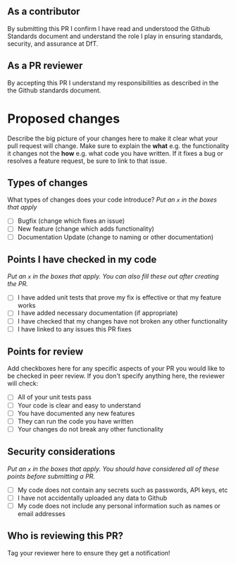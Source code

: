 ## As a contributor 
By submitting this PR I confirm I have read and understood the Github Standards document and understand the role I play in ensuring standards, security, and assurance at DfT.

## As a PR reviewer
By accepting this PR I understand my responsibilities as described in the the Github standards document.


# Proposed changes

Describe the big picture of your changes here to make it clear what your pull request will change. Make sure to explain the **what** e.g. the functionality it changes not the **how** e.g. what code you have written.  If it fixes a bug or resolves a feature request, be sure to link to that issue.

## Types of changes

What types of changes does your code introduce?
_Put an `x` in the boxes that apply_

- [ ] Bugfix (change which fixes an issue)
- [ ] New feature (change which adds functionality)
- [ ] Documentation Update (change to naming or other documentation)

## Points I have checked in my code

_Put an `x` in the boxes that apply. You can also fill these out after creating the PR._

- [ ] I have added unit tests that prove my fix is effective or that my feature works
- [ ] I have added necessary documentation (if appropriate)
- [ ] I have checked that my changes have not broken any other functionality
- [ ] I have linked to any issues this PR fixes 

## Points for review

Add checkboxes here for any specific aspects of your PR you would like to be checked in peer review. If you don't specify anything here, the reviewer will check:

- [ ] All of your unit tests pass
- [ ] Your code is clear and easy to understand
- [ ] You have documented any new features
- [ ] They can run the code you have written
- [ ] Your changes do not break any other functionality

## Security considerations

_Put an `x` in the boxes that apply. You should have considered all of these points before submitting a PR._

- [ ] My code does not contain any secrets such as passwords, API keys, etc
- [ ] I have not accidentally uploaded any data to Github
- [ ] My code does not include any personal information such as names or email addresses

## Who is reviewing this PR?

Tag your reviewer here to ensure they get a notification!

